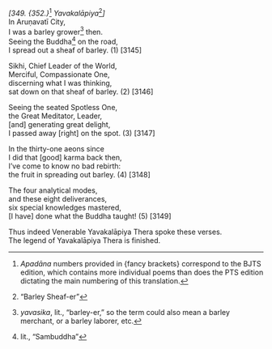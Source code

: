 *\[349. {352.}*[^1] *Yavakalāpiya*[^2]*\]*  
In Aruṇavatī City,  
I was a barley grower[^3] then.  
Seeing the Buddha[^4] on the road,  
I spread out a sheaf of barley. (1) \[3145\]

Sikhi, Chief Leader of the World,  
Merciful, Compassionate One,  
discerning what I was thinking,  
sat down on that sheaf of barley. (2) \[3146\]

Seeing the seated Spotless One,  
the Great Meditator, Leader,  
\[and\] generating great delight,  
I passed away \[right\] on the spot. (3) \[3147\]

In the thirty-one aeons since  
I did that \[good\] karma back then,  
I’ve come to know no bad rebirth:  
the fruit in spreading out barley. (4) \[3148\]

The four analytical modes,  
and these eight deliverances,  
six special knowledges mastered,  
\[I have\] done what the Buddha taught! (5) \[3149\]

Thus indeed Venerable Yavakalāpiya Thera spoke these verses.  
The legend of Yavakalāpiya Thera is finished.  
[^1]: *Apadāna* numbers provided in {fancy brackets} correspond to the
    BJTS edition, which contains more individual poems than does the PTS
    edition dictating the main numbering of this translation.  
[^2]: “Barley Sheaf-er”  
[^3]: *yavasika*, lit., “barley-er,” so the term could also mean a
    barley merchant, or a barley laborer, etc.  
[^4]: lit., “Sambuddha”
